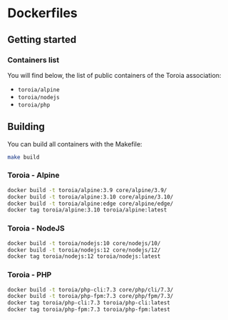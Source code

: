 # Dockerfiles
## Getting started
### Containers list
You will find below, the list of public containers of the Toroia association:
- `toroia/alpine`
- `toroia/nodejs`
- `toroia/php`
## Building
You can build all containers with the Makefile:
```bash
make build
```
### Toroia - Alpine
```bash
docker build -t toroia/alpine:3.9 core/alpine/3.9/
docker build -t toroia/alpine:3.10 core/alpine/3.10/
docker build -t toroia/alpine:edge core/alpine/edge/
docker tag toroia/alpine:3.10 toroia/alpine:latest
```
### Toroia - NodeJS
```bash
docker build -t toroia/nodejs:10 core/nodejs/10/
docker build -t toroia/nodejs:12 core/nodejs/12/
docker tag toroia/nodejs:12 toroia/nodejs:latest
```
### Toroia - PHP
```bash
docker build -t toroia/php-cli:7.3 core/php/cli/7.3/
docker build -t toroia/php-fpm:7.3 core/php/fpm/7.3/
docker tag toroia/php-cli:7.3 toroia/php-cli:latest
docker tag toroia/php-fpm:7.3 toroia/php-fpm:latest
```
